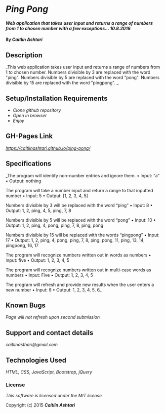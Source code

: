 # _Ping Pong_

#### _Web application that takes user input and returns a range of numbers from 1 to chosen number with a few exceptions... 10.8.2016_

#### By _**Caitlin Ashtari**_

## Description

_This web application takes user input and returns a range of numbers from 1 to chosen number. Numbers divisible by 3 are replaced with the word "ping". Numbers divisible by 5 are replaced with the word "pong". Numbers divisible by 15 are replaced with the word "pingpong". _

## Setup/Installation Requirements

* _Clone github repository_
* _Open in browser_
* _Enjoy_

## GH-Pages Link
_https://caitlinashtari.github.io/ping-pong/_

## Specifications
_The program will identify non-number entries and ignore them.
	•	Input: “a”
	•	Output: nothing

The program will take a number input and return a range to that inputted number
	•	Input: 5
	•	Output: [1, 2, 3, 4, 5]

Numbers divisible by 3 will be replaced with the word “ping”
	•	Input: 8
	•	Output: 1, 2, ping, 4, 5, ping, 7, 8

Numbers divisible by 5 will be replaced with the word “pong”
	•	Input: 10
	•	Output: 1, 2, ping, 4, pong, ping, 7, 8, ping, pong

Numbers divisible by 15 will be replaced with the words “pingpong”
	•	Input: 17
	•	Output: 1, 2, ping, 4, pong, ping, 7, 8, ping, pong, 11, ping, 13, 14, pingpong, 16, 17

The program will recognize numbers written out in words as numbers
	•	Input: five
	•	Output: 1, 2, 3, 4, 5

The program will recognize numbers written out in multi-case words as numbers
	•	Input: Five
	•	Output: 1, 2, 3, 4, 5

The program will refresh and provide new results when the user enters a new number
	•	Input: 6
	•	Output: 1, 2, 3, 4, 5, 6_

## Known Bugs

_Page will not refresh upon second submission_

## Support and contact details

_caitlinasthari@gmail.com_

## Technologies Used

_HTML, CSS, JavaScript, Bootstrap, jQuery_

### License

*This software is licensed under the MIT license*

Copyright (c) 2015 **_Caitlin Ashtari_**
